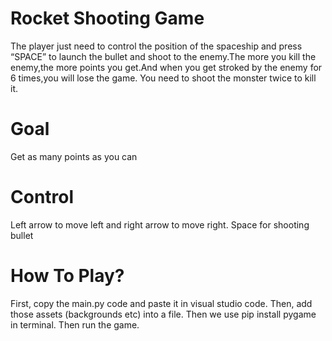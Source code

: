 # Rocket Shooting Game
The player just need to control the position of the spaceship and press “SPACE” to launch the bullet and shoot to the enemy.The more you kill the enemy,the more points you get.And when you get stroked by the enemy for 6 times,you will lose the game. You need to shoot the monster twice to kill it.

# Goal
Get as many points as you can

# Control
Left arrow to move left and right arrow to move right. Space for shooting bullet

# How To Play?
First, copy the main.py code and paste it in visual studio code. Then, add those assets (backgrounds etc) into a file. Then we use pip install pygame in terminal. Then run the game.

